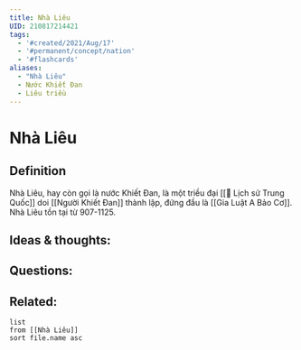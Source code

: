 ```yaml
---
title: Nhà Liêu
UID: 210817214421
tags:
  - '#created/2021/Aug/17'
  - '#permanent/concept/nation'
  - '#flashcards'
aliases: 
  - "Nhà Liêu"
  - Nước Khiết Đan
  - Liêu triều
---
```

# Nhà Liêu

## Definition
Nhà Liêu, hay còn gọi là nước Khiết Đan, là một triều đại [[🏡 Lịch sử Trung Quốc]] doi [[Người Khiết Đan]] thành lập, đứng đầu là [[Gia Luật A Bảo Cơ]]. Nhà Liêu tồn tại từ 907-1125.


## Ideas & thoughts:


## Questions:


## Related:
```dataview
list
from [[Nhà Liêu]]
sort file.name asc
```